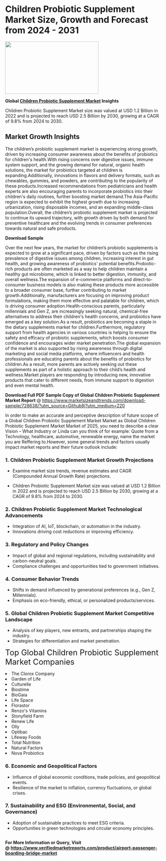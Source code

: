 <H1>Children Probiotic Supplement Market Size, Growth and Forecast from 2024 - 2031</H1><img class="aligncenter size-medium wp-image-584254" src="https://thirdeyenews.in/wp-content/uploads/2024/09/Global-Market-Research-300x168.jpeg" alt="" width="300" height="168" /><p><strong>Global&nbsp;<a href="https://www.marketsizeandtrends.com/download-sample/728638/?utm_source=Github8j?utm_medium=220">Children Probiotic Supplement Market</a> Insights</strong></p><p>Children Probiotic Supplement Market size was valued at USD 1.2 Billion in 2022 and is projected to reach USD 2.5 Billion by 2030, growing at a CAGR of 9.8% from 2024 to 2030.</p><p><h2>Market Growth Insights</h2> <p>The children’s probiotic supplement market is experiencing strong growth, driven by increasing consumer awareness about the benefits of probiotics for children's health.With rising concerns over digestive issues, immune system support, and the growing demand for natural, organic health solutions, the market for probiotics targeted at children is expanding.Additionally, innovations in flavors and delivery formats, such as chewables, gummies, and powders, are contributing to the popularity of these products.Increased recommendations from pediatricians and health experts are also encouraging parents to incorporate probiotics into their children's daily routines, further boosting market demand.The Asia-Pacific region is expected to exhibit the highest growth due to increasing urbanization, rising disposable incomes, and an expanding middle-class population.Overall, the children’s probiotic supplement market is projected to continue its upward trajectory, with growth driven by both demand for preventive healthcare and the evolving trends in consumer preferences towards natural and safe products.</p> <p><strong>Download Sample</strong></p> <p>Over the next few years, the market for children’s probiotic supplements is expected to grow at a significant pace, driven by factors such as the rising prevalence of digestive issues among children, increasing interest in gut health, and growing awareness of probiotics' potential benefits.Probiotic-rich products are often marketed as a way to help children maintain a healthy gut microbiome, which is linked to better digestion, immunity, and overall wellness.The expansion of e-commerce platforms and direct-to-consumer business models is also making these products more accessible to a broader consumer base, further contributing to market growth.Additionally, manufacturers are focusing on improving product formulations, making them more effective and palatable for children, which is driving consumer adoption.Health-conscious parents, particularly millennials and Gen Z, are increasingly seeking natural, chemical-free alternatives to address their children's health concerns, and probiotics have emerged as a key solution.As a result, probiotics are becoming a staple in the dietary supplements market for children.Furthermore, regulatory support from health agencies in various countries is helping to ensure the safety and efficacy of probiotic supplements, which boosts consumer confidence and encourages wider market penetration.The global expansion of the market is also supported by rising awareness through digital marketing and social media platforms, where influencers and health professionals are educating parents about the benefits of probiotics for children.As a result, more parents are actively seeking out these supplements as part of a holistic approach to their child’s health and wellness.Market players are responding by introducing new, innovative products that cater to different needs, from immune support to digestion and even mental health.<p><span class=""><strong>Download Full PDF Sample Copy of Global Children Probiotic Supplement Market Report</strong> @ <a href="https://www.marketsizeandtrends.com/download-sample/728638/?utm_source=Github8j?utm_medium=220" target="_blank">https://www.marketsizeandtrends.com/download-sample/728638/?utm_source=Github8j?utm_medium=220</a></span></p><p>In order to make an accurate and perceptive description of future scope of a Global&nbsp;Children Probiotic Supplement Market Market as Global&nbsp;Children Probiotic Supplement Market Market of 2025, you need to describe a clear Vision &ndash; What Industry or Linda can you think of for example: Quote from a Technology, healthcare, automotive, renewable energy, name the market you are Reffering to.However, some general trends and factors usually impact market reports and their future outlook include:</p><h3>1.&nbsp;<strong>Children Probiotic Supplement Market Growth Projections</strong></h3><ul><li>Examine market size trends, revenue estimates and CAGR (Compounded Annual Growth Rate) projections.</li><li><p>Children Probiotic Supplement Market size was valued at USD 1.2 Billion in 2022 and is projected to reach USD 2.5 Billion by 2030, growing at a CAGR of 9.8% from 2024 to 2030.</p></li></ul><h3>2.&nbsp;<strong>Children Probiotic Supplement Market Technological Advancements</strong></h3><ul><li>Integration of AI, IoT, blockchain, or automation in the industry.</li><li>Innovations driving cost reductions or improving efficiency.</li></ul><h3>3.&nbsp;<strong>Regulatory and Policy Changes</strong></h3><ul><li>Impact of global and regional regulations, including sustainability and carbon-neutral goals.</li><li>Compliance challenges and opportunities tied to government initiatives.</li></ul><h3>4.&nbsp;<strong>Consumer Behavior Trends</strong></h3><ul><li>Shifts in demand influenced by generational preferences (e.g., Gen Z, Millennials).</li><li>Emphasis on eco-friendly, ethical, or personalized products/services.</li></ul><h3>5.&nbsp;<strong>Global Children Probiotic Supplement Market Competitive Landscape</strong></h3><ul><li>Analysis of key players, new entrants, and partnerships shaping the industry.</li><li>Strategies for differentiation and market penetration.</li></ul><p data-pm-slice="1 1 []"><span style="color: inherit; font-family: inherit; font-size: 25px;">Top Global Children Probiotic Supplement Market Companies</span></p><div class="" data-test-id=""><p><li>The Clorox Company</li><li> Garden of Life</li><li> Culturelle</li><li> Biostime</li><li> BioGaia</li><li> Life Space</li><li> Florastor</li><li> Renzo's Vitamins</li><li> Stonyfield Farm</li><li> Renew Life</li><li> Olly</li><li> Optibac</li><li> Lifeway Foods</li><li> Total Nutrition</li><li> Natural Factors</li><li> Nova Probiotics</li></p></div><h3>6.&nbsp;<strong>Economic and Geopolitical Factors</strong></h3><ul><li>Influence of global economic conditions, trade policies, and geopolitical events.</li><li>Resilience of the market to inflation, currency fluctuations, or global crises.</li></ul><h3>7.&nbsp;<strong>Sustainability and ESG (Environmental, Social, and Governance)</strong></h3><ul><li>Adoption of sustainable practices to meet ESG criteria.</li><li>Opportunities in green technologies and circular economy principles.</li></ul><h2><strong style="font-size: 14px;">For More Information or Query, Visit @&nbsp;</strong><a style="background-color: #ffffff; font-size: 14px;" href="https://www.marketsizeandtrends.com/report/children-probiotic-supplement-market/" target="_blank">https://www.verifiedmarketreports.com/product/airport-passenger-boarding-bridge-market</a></h2>